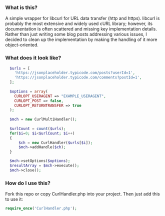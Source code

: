 ### What is this?
A simple wrapper for libcurl for URL data transfer (http and https). libcurl is probably the most extensive and widely used cURL library; however, its documentation is often scattered and missing key implementation details. Rather than just writing some blog posts addressing various issues, I decided to clean up the implementation by making the handling of it more object-oriented.

### What does it look like?
```php
  $urls = [
    'https://jsonplaceholder.typicode.com/posts?userId=1',
    'https://jsonplaceholder.typicode.com/comments?postId=1',
  ]; 
 
  $options = array(
    CURLOPT_USERAGENT => "EXAMPLE_USERAGENT",
    CURLOPT_POST => false,
    CURLOPT_RETURNTRANSFER => true
  );
  
  $mch = new CurlMultiHandler();
  
  $urlCount = count($urls);
  for($i=0; $i<$urlCount; $i++)
  {
	  $ch = new CurlHandler($urls[$i]);
	  $mch->addHandle($ch);
  }

  $mch->setOptions($options);
  $resultArray = $mch->execute();
  $mch->close();
```

### How do I use this?
Fork this repo or copy CurlHandler.php into your project. Then just add this to use it:
```php
require_once('CurlHandler.php');
```
